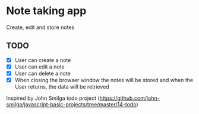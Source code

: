 # Note taking app

Create, edit and store notes

## TODO

-   [x] User can create a note
-   [x] User can edit a note
-   [x] User can delete a note
-   [x] When closing the browser window the notes will be stored and when the User returns, the data will be retrieved

Inspired by John Smilga todo project (https://github.com/john-smilga/javascript-basic-projects/tree/master/14-todo)